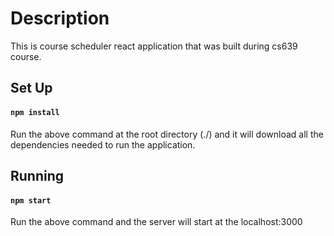 # Description
This is course scheduler react application that was built during cs639 course.

## Set Up
#### `npm install`
Run the above command at the root directory (./) and it will download all the dependencies needed to run the application.

## Running
#### `npm start`
Run the above command and the server will start at the localhost:3000